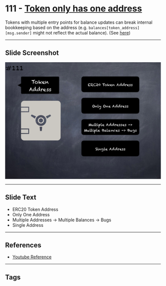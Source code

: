 # 111 - [Token only has one address](Token%20only%20has%20one%20address.md)
Tokens with multiple entry points for balance updates can break internal bookkeeping based on the address (e.g. `balances[token_address][msg.sender]` might not reflect the actual balance). (See [here](https://github.com/crytic/building-secure-contracts/blob/master/development-guidelines/token_integration.md#contract-composition))
___
## Slide Screenshot
![0111.png](../../images/5.%20Pitfalls%20and%20Best%20Practices%20201/111.png)
___
## Slide Text
- ERC20 Token Address
- Only One Address
- Multiple Addresses -> Multiple Balances -> Bugs
- Single Address
___
## References
- [Youtube Reference](https://youtu.be/WGM1SF8twmw?t=715)
___
## Tags